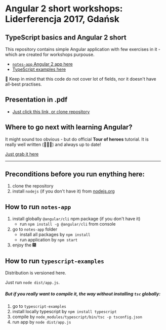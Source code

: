 # Angular 2 short workshops: Liderferencja 2017, Gdańsk

## TypeScript basics and Angular 2 short
This repository contains simple Angular application with few exercises in it - which are created for workshops purpouse.

* [`notes-app` Angular 2 app here](notes-app/)
* [TypeScript examples here](typescript-examples/)

:wave: Keep in mind that this code do not cover lot of fields, nor it doesn't have all-best practises.

## Presentation in .pdf
* [Just click this link, or clone repository](/presentation.pdf)


## Where to go next with learning Angular?
It might sound too obvious - but do official **Tour of heroes** tutorial. It is really well written (:clap::clap::clap:) and always up to date!

[Just grab it here](https://angular.io/docs/ts/latest/tutorial/)

---

## Preconditions before you run enything here:
1. clone the repository
1. install `nodejs` (if you don't have it) from [nodejs.org](https://nodejs.org/en/)

## How to run `notes-app`
1. install globally `@angular/cli` npm package (if you don't have it)
    * run `npm install -g @angular/cli` from console
1. go to `notes-app` folder
    * install all packages by `npm install`
    * run application by `npm start`
1. enjoy the :fireworks:

## How to run `typescript-examples`
Distribution is versioned here.

Just run `node dist/app.js`.

##### But if you really want to compile it, the way without installing `tsc` globally:
1. go to `typescript-examples`
1. install locally typescript by `npm install typescript`
1. compile by `node_modules/typescript/bin/tsc -p tsconfig.json`
1. run app by `node dist/app.js`
